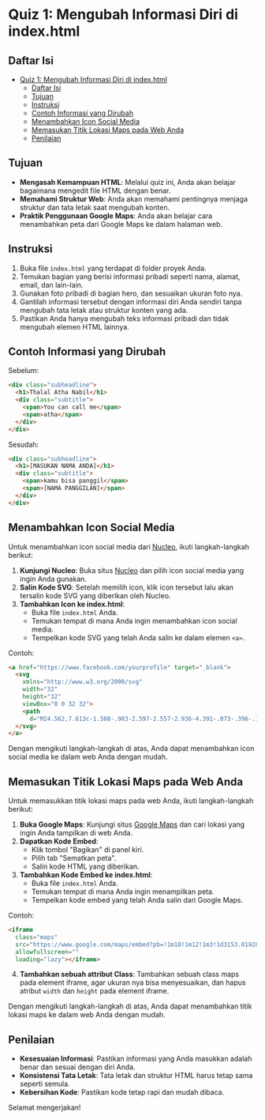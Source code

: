 # Quiz 1: Mengubah Informasi Diri di index.html

## Daftar Isi

- [Quiz 1: Mengubah Informasi Diri di index.html](#quiz-1-mengubah-informasi-diri-di-indexhtml)
  - [Daftar Isi](#daftar-isi)
  - [Tujuan](#tujuan)
  - [Instruksi](#instruksi)
  - [Contoh Informasi yang Dirubah](#contoh-informasi-yang-dirubah)
  - [Menambahkan Icon Social Media](#menambahkan-icon-social-media)
  - [Memasukan Titik Lokasi Maps pada Web Anda](#memasukan-titik-lokasi-maps-pada-web-anda)
  - [Penilaian](#penilaian)

## Tujuan

- **Mengasah Kemampuan HTML**: Melalui quiz ini, Anda akan belajar bagaimana mengedit file HTML dengan benar.
- **Memahami Struktur Web**: Anda akan memahami pentingnya menjaga struktur dan tata letak saat mengubah konten.
- **Praktik Penggunaan Google Maps**: Anda akan belajar cara menambahkan peta dari Google Maps ke dalam halaman web.

## Instruksi

1. Buka file `index.html` yang terdapat di folder proyek Anda.
2. Temukan bagian yang berisi informasi pribadi seperti nama, alamat, email, dan lain-lain.
3. Gunakan foto pribadi di bagian hero, dan sesuaikan ukuran foto nya.
4. Gantilah informasi tersebut dengan informasi diri Anda sendiri tanpa mengubah tata letak atau struktur konten yang ada.
5. Pastikan Anda hanya mengubah teks informasi pribadi dan tidak mengubah elemen HTML lainnya.

## Contoh Informasi yang Dirubah

Sebelum:

```html
<div class="subheadline">
  <h1>Thalal Atha Nabil</h1>
  <div class="subtitle">
    <span>You can call me</span>
    <span>atha</span>
  </div>
</div>
```

Sesudah:

```html
<div class="subheadline">
  <h1>[MASUKAN NAMA ANDA]</h1>
  <div class="subtitle">
    <span>kamu bisa panggil</span>
    <span>[NAMA PANGGILAN]</span>
  </div>
</div>
```

## Menambahkan Icon Social Media

Untuk menambahkan icon social media dari [Nucleo](https://nucleoapp.com/social-media-icons), ikuti langkah-langkah berikut:

1. **Kunjungi Nucleo**: Buka situs [Nucleo](https://nucleoapp.com/social-media-icons) dan pilih icon social media yang ingin Anda gunakan.
2. **Salin Kode SVG**: Setelah memilih icon, klik icon tersebut lalu akan tersalin kode SVG yang diberikan oleh Nucleo.
3. **Tambahkan Icon ke index.html**:
   - Buka file `index.html` Anda.
   - Temukan tempat di mana Anda ingin menambahkan icon social media.
   - Tempelkan kode SVG yang telah Anda salin ke dalam elemen `<a>`.

Contoh:

```html
<a href="https://www.facebook.com/yourprofile" target="_blank">
  <svg
    xmlns="http://www.w3.org/2000/svg"
    width="32"
    height="32"
    viewBox="0 0 32 32">
    <path
      d="M24.562,7.613c-1.508-.983-2.597-2.557-2.936-4.391-.073-.396-.114-.804-.114-1.221h-4.814l-.008,19.292c-.081,2.16-1.859,3.894-4.039,3.894-.677,0-1.315-.169-1.877-.465-1.288-.678-2.169-2.028-2.169-3.582,0-2.231,1.815-4.047,4.046-4.047,.417,0,.816,.069,1.194,.187v-4.914c-.391-.053-.788-.087-1.194-.087-4.886,0-8.86,3.975-8.86,8.86,0,2.998,1.498,5.65,3.783,7.254,1.439,1.01,3.19,1.606,5.078,1.606,4.886,0,8.86-3.975,8.86-8.86V11.357c1.888,1.355,4.201,2.154,6.697,2.154v-4.814c-1.345,0-2.597-.4-3.647-1.085Z"></path>
  </svg>
</a>
```

Dengan mengikuti langkah-langkah di atas, Anda dapat menambahkan icon social media ke dalam web Anda dengan mudah.

## Memasukan Titik Lokasi Maps pada Web Anda

Untuk memasukkan titik lokasi maps pada web Anda, ikuti langkah-langkah berikut:

1. **Buka Google Maps**: Kunjungi situs [Google Maps](https://maps.google.com) dan cari lokasi yang ingin Anda tampilkan di web Anda.
2. **Dapatkan Kode Embed**:
   - Klik tombol "Bagikan" di panel kiri.
   - Pilih tab "Sematkan peta".
   - Salin kode HTML yang diberikan.
3. **Tambahkan Kode Embed ke index.html**:
   - Buka file `index.html` Anda.
   - Temukan tempat di mana Anda ingin menampilkan peta.
   - Tempelkan kode embed yang telah Anda salin dari Google Maps.

Contoh:

```html
<iframe
  class="maps"
  src="https://www.google.com/maps/embed?pb=!1m18!1m12!1m3!1d3153.019284507048!2d144.9630579153167!3d-37.81410797975195!2m3!1f0!2f0!3f0!3m2!1i1024!2i768!4f13.1!3m3!1m2!1s0x6ad642af0f11fd81%3A0xf577d1f9b1b1b1b1!2sFederation%20Square!5e0!3m2!1sen!2sau!4v1611811234567!5m2!1sen!2sau"
  allowfullscreen=""
  loading="lazy"></iframe>
```

4. **Tambahkan sebuah attribut Class**: Tambahkan sebuah class maps pada element iframe, agar ukuran nya bisa menyesuaikan, dan hapus atribut `width` dan `height` pada element iframe.

Dengan mengikuti langkah-langkah di atas, Anda dapat menambahkan titik lokasi maps ke dalam web Anda dengan mudah.

## Penilaian

- **Kesesuaian Informasi**: Pastikan informasi yang Anda masukkan adalah benar dan sesuai dengan diri Anda.
- **Konsistensi Tata Letak**: Tata letak dan struktur HTML harus tetap sama seperti semula.
- **Kebersihan Kode**: Pastikan kode tetap rapi dan mudah dibaca.

Selamat mengerjakan!
